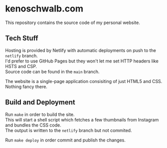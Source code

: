 # kenoschwalb.com

This repository contains the source code of my personal website.

## Tech Stuff

Hosting is provided by Netlify with automatic deployments on push to the `netlify` branch.  
I'd prefer to use GitHub Pages but they won't let me set HTTP headers like HSTS and CSP.  
Source code can be found in the `main` branch.

The website is a single-page application consisiting of just HTML5 and CSS. Nothing fancy there.

## Build and Deployment

Run `make` in order to build the site.  
This will start a shell script which fetches a few thumbnails from Instagram and bundles the CSS code.  
The output is written to the `netlify` branch but not commited.

Run `make deploy` in order commit and publish the changes.
